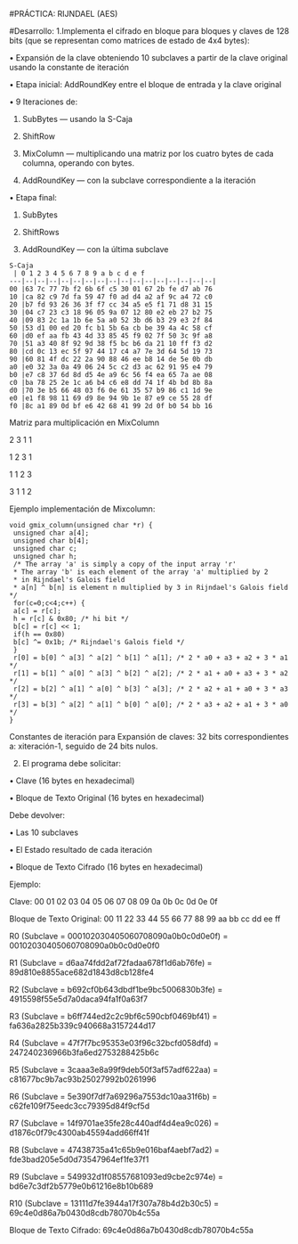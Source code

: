 #PRÁCTICA: RIJNDAEL (AES)

#Desarrollo:
1.Implementa el cifrado en bloque para bloques y claves de 128 bits (que se representan como matrices de estado de 4x4 bytes):

• Expansión de la clave obteniendo 10 subclaves a partir de la clave original usando la constante de iteración

• Etapa inicial: AddRoundKey entre el bloque de entrada y la clave original

• 9 Iteraciones de:

1. SubBytes — usando la S-Caja

2. ShiftRow

3. MixColumn — multiplicando una matriz por los cuatro bytes de cada columna, operando con bytes.

4. AddRoundKey — con la subclave correspondiente a la iteración

• Etapa final:

1. SubBytes

2. ShiftRows

3. AddRoundKey — con la última subclave
```
S-Caja
 | 0 1 2 3 4 5 6 7 8 9 a b c d e f
---|--|--|--|--|--|--|--|--|--|--|--|--|--|--|--|--|
00 |63 7c 77 7b f2 6b 6f c5 30 01 67 2b fe d7 ab 76
10 |ca 82 c9 7d fa 59 47 f0 ad d4 a2 af 9c a4 72 c0
20 |b7 fd 93 26 36 3f f7 cc 34 a5 e5 f1 71 d8 31 15
30 |04 c7 23 c3 18 96 05 9a 07 12 80 e2 eb 27 b2 75
40 |09 83 2c 1a 1b 6e 5a a0 52 3b d6 b3 29 e3 2f 84
50 |53 d1 00 ed 20 fc b1 5b 6a cb be 39 4a 4c 58 cf
60 |d0 ef aa fb 43 4d 33 85 45 f9 02 7f 50 3c 9f a8
70 |51 a3 40 8f 92 9d 38 f5 bc b6 da 21 10 ff f3 d2
80 |cd 0c 13 ec 5f 97 44 17 c4 a7 7e 3d 64 5d 19 73
90 |60 81 4f dc 22 2a 90 88 46 ee b8 14 de 5e 0b db
a0 |e0 32 3a 0a 49 06 24 5c c2 d3 ac 62 91 95 e4 79
b0 |e7 c8 37 6d 8d d5 4e a9 6c 56 f4 ea 65 7a ae 08
c0 |ba 78 25 2e 1c a6 b4 c6 e8 dd 74 1f 4b bd 8b 8a
d0 |70 3e b5 66 48 03 f6 0e 61 35 57 b9 86 c1 1d 9e
e0 |e1 f8 98 11 69 d9 8e 94 9b 1e 87 e9 ce 55 28 df
f0 |8c a1 89 0d bf e6 42 68 41 99 2d 0f b0 54 bb 16
```
Matriz para multiplicación en MixColumn

2 3 1 1

1 2 3 1

1 1 2 3

3 1 1 2

Ejemplo implementación de Mixcolumn: 
```
void gmix_column(unsigned char *r) {
 unsigned char a[4];
 unsigned char b[4];
 unsigned char c;
 unsigned char h;
 /* The array 'a' is simply a copy of the input array 'r'
 * The array 'b' is each element of the array 'a' multiplied by 2
 * in Rijndael's Galois field
 * a[n] ^ b[n] is element n multiplied by 3 in Rijndael's Galois field */
 for(c=0;c<4;c++) {
 a[c] = r[c];
 h = r[c] & 0x80; /* hi bit */
 b[c] = r[c] << 1;
 if(h == 0x80)
 b[c] ^= 0x1b; /* Rijndael's Galois field */
 }
 r[0] = b[0] ^ a[3] ^ a[2] ^ b[1] ^ a[1]; /* 2 * a0 + a3 + a2 + 3 * a1 */
 r[1] = b[1] ^ a[0] ^ a[3] ^ b[2] ^ a[2]; /* 2 * a1 + a0 + a3 + 3 * a2 */
 r[2] = b[2] ^ a[1] ^ a[0] ^ b[3] ^ a[3]; /* 2 * a2 + a1 + a0 + 3 * a3 */
 r[3] = b[3] ^ a[2] ^ a[1] ^ b[0] ^ a[0]; /* 2 * a3 + a2 + a1 + 3 * a0 */
}
```
Constantes de iteración para Expansión de claves: 32 bits correspondientes a: xiteración-1, seguido de 24 bits nulos.

2. El programa debe solicitar:

• Clave (16 bytes en hexadecimal)

• Bloque de Texto Original (16 bytes en hexadecimal)

Debe devolver:

• Las 10 subclaves

• El Estado resultado de cada iteración

• Bloque de Texto Cifrado (16 bytes en hexadecimal)

Ejemplo:

Clave: 00 01 02 03 04 05 06 07 08 09 0a 0b 0c 0d 0e 0f

Bloque de Texto Original: 00 11 22 33 44 55 66 77 88 99 aa bb cc dd ee ff
 
 R0 (Subclave = 000102030405060708090a0b0c0d0e0f) = 00102030405060708090a0b0c0d0e0f0
 
 R1 (Subclave = d6aa74fdd2af72fadaa678f1d6ab76fe) = 89d810e8855ace682d1843d8cb128fe4
 
 R2 (Subclave = b692cf0b643dbdf1be9bc5006830b3fe) = 4915598f55e5d7a0daca94fa1f0a63f7
 
 R3 (Subclave = b6ff744ed2c2c9bf6c590cbf0469bf41) = fa636a2825b339c940668a3157244d17
 
 R4 (Subclave = 47f7f7bc95353e03f96c32bcfd058dfd) = 247240236966b3fa6ed2753288425b6c
 
 R5 (Subclave = 3caaa3e8a99f9deb50f3af57adf622aa) = c81677bc9b7ac93b25027992b0261996
 
 R6 (Subclave = 5e390f7df7a69296a7553dc10aa31f6b) = c62fe109f75eedc3cc79395d84f9cf5d
 
 R7 (Subclave = 14f9701ae35fe28c440adf4d4ea9c026) = d1876c0f79c4300ab45594add66ff41f
 
 R8 (Subclave = 47438735a41c65b9e016baf4aebf7ad2) = fde3bad205e5d0d73547964ef1fe37f1
 
 R9 (Subclave = 549932d1f08557681093ed9cbe2c974e) = bd6e7c3df2b5779e0b61216e8b10b689
 
 R10 (Subclave = 13111d7fe3944a17f307a78b4d2b30c5) = 69c4e0d86a7b0430d8cdb78070b4c55a

Bloque de Texto Cifrado: 69c4e0d86a7b0430d8cdb78070b4c55a
